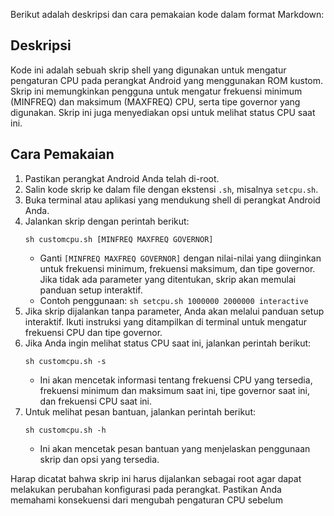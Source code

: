 
Berikut adalah deskripsi dan cara pemakaian kode dalam format Markdown:

## Deskripsi
Kode ini adalah sebuah skrip shell yang digunakan untuk mengatur pengaturan CPU pada perangkat Android yang menggunakan ROM kustom. Skrip ini memungkinkan pengguna untuk mengatur frekuensi minimum (MINFREQ) dan maksimum (MAXFREQ) CPU, serta tipe governor yang digunakan. Skrip ini juga menyediakan opsi untuk melihat status CPU saat ini.

## Cara Pemakaian
1. Pastikan perangkat Android Anda telah di-root.
2. Salin kode skrip ke dalam file dengan ekstensi `.sh`, misalnya `setcpu.sh`.
3. Buka terminal atau aplikasi yang mendukung shell di perangkat Android Anda.
4. Jalankan skrip dengan perintah berikut:
   ```
   sh customcpu.sh [MINFREQ MAXFREQ GOVERNOR]
   ```
   - Ganti `[MINFREQ MAXFREQ GOVERNOR]` dengan nilai-nilai yang diinginkan untuk frekuensi minimum, frekuensi maksimum, dan tipe governor. Jika tidak ada parameter yang ditentukan, skrip akan memulai panduan setup interaktif.
   - Contoh penggunaan: `sh setcpu.sh 1000000 2000000 interactive`
5. Jika skrip dijalankan tanpa parameter, Anda akan melalui panduan setup interaktif. Ikuti instruksi yang ditampilkan di terminal untuk mengatur frekuensi CPU dan tipe governor.
6. Jika Anda ingin melihat status CPU saat ini, jalankan perintah berikut:
   ```
   sh customcpu.sh -s
   ```
   - Ini akan mencetak informasi tentang frekuensi CPU yang tersedia, frekuensi minimum dan maksimum saat ini, tipe governor saat ini, dan frekuensi CPU saat ini.
7. Untuk melihat pesan bantuan, jalankan perintah berikut:
   ```
   sh customcpu.sh -h
   ```
   - Ini akan mencetak pesan bantuan yang menjelaskan penggunaan skrip dan opsi yang tersedia.

Harap dicatat bahwa skrip ini harus dijalankan sebagai root agar dapat melakukan perubahan konfigurasi pada perangkat. Pastikan Anda memahami konsekuensi dari mengubah pengaturan CPU sebelum
